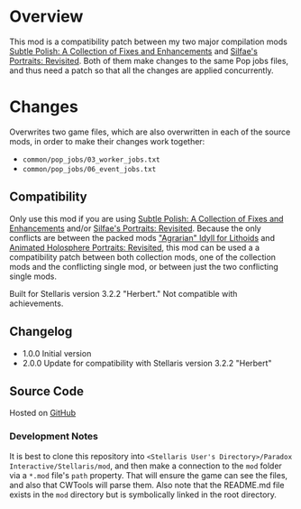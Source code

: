 # Overview

This mod is a compatibility patch between my two major compilation mods [Subtle Polish: A Collection of Fixes and Enhancements](https://steamcommunity.com/sharedfiles/filedetails/?id=2522974089) and [Silfae's Portraits: Revisited](https://steamcommunity.com/sharedfiles/filedetails/?id=2596417938).  Both of them make changes to the same Pop jobs files, and thus need a patch so that all the changes are applied concurrently.

# Changes

Overwrites two game files, which are also overwritten in each of the source mods, in order to make their changes work together:

* `common/pop_jobs/03_worker_jobs.txt`
* `common/pop_jobs/06_event_jobs.txt`

## Compatibility

Only use this mod if you are using [Subtle Polish: A Collection of Fixes and Enhancements](https://steamcommunity.com/sharedfiles/filedetails/?id=2522974089) and/or [Silfae's Portraits: Revisited](https://steamcommunity.com/sharedfiles/filedetails/?id=2596417938).  Because the only conflicts are between the packed mods ["Agrarian" Idyll for Lithoids](https://steamcommunity.com/sharedfiles/filedetails/?id=2510669821) and [Animated Holosphere Portraits: Revisited](https://steamcommunity.com/sharedfiles/filedetails/?id=2592592503), this mod can be used a a compatibility patch between both collection mods, one of the collection mods and the conflicting single mod, or between just the two conflicting single mods.

Built for Stellaris version 3.2.2 "Herbert."  Not compatible with achievements.

## Changelog

* 1.0.0 Initial version
* 2.0.0 Update for compatibility with Stellaris version 3.2.2 "Herbert"

## Source Code

Hosted on [GitHub](https://github.com/corsairmarks/combined_compatibility)

### Development Notes

It is best to clone this repository into `<Stellaris User's Directory>/Paradox Interactive/Stellaris/mod`, and then make a connection to the `mod` folder via a `*.mod` file's `path` property.  That will ensure the game can see the files, and also that CWTools will parse them.  Also note that the README.md file exists in the `mod` directory but is symbolically linked in the root directory.